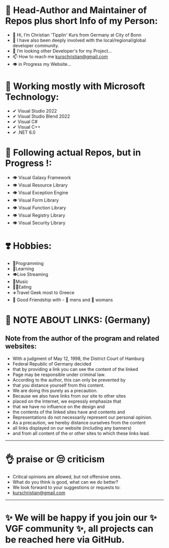# 🧑 Head-Author and Maintainer of Repos plus short Info of my Person:
- 👋 Hi, I’m Christian 'Tipplin' Kurs from Germany at City of Bonn
- 👀 I have also been deeply involved with the local/regional/global developer community.
- 💞️ I’m looking other Developer's for my Project...
- 📫 How to reach me kurschristian@gmail.com
- 👁️ in Progress my Website...

# 🧑 Working mostly with Microsoft Technology:
- ✔ Visual Studio 2022
- ✔ Visual Studio Blend 2022
- ✔ Visual C#
- ✔ Visual C++
- ✔ .NET 6.0
# 🧑 Following actual Repos, but in Progress !:
- 👁️ Visual Galaxy Framework
- 👁️ Visual Resource Library
- 👁️ Visual Exception Engine
- 👁️ Visual Form Library
- 👁️ Visual Function Library
- 👁️ Visual Registry Library
- 👁️ Visual Security Library
# ❣️ Hobbies: 
- 🧑Programming
- 🧓Learning 
- 👁️Live Streaming
- 📯Music
- 🍔🌭Eating 
- ✈️Travel Geek most to Greece
- 🧑 Good Friendship with - 👨 mens and 👧 womans
# 🧑 NOTE ABOUT LINKS: (Germany)
## Note from the author of the program and related websites:
- With a judgment of May 12, 1998, the District Court of Hamburg
- Federal Republic of Germany decided
- that by providing a link you can see the content of the linked
- Page may be responsible under criminal law.
- According to the author, this can only be prevented by
- that you distance yourself from this content.
- We are doing this purely as a precaution.
- Because we also have links from our site to other sites
- placed on the Internet, we expressly emphasize that
- that we have no influence on the design and
- the contents of the linked sites have and contents and
- Representations do not necessarily represent our personal opinion.
- As a precaution, we hereby distance ourselves from the content
- all links displayed on our website (including any banners)
- and from all content of the or other sites to which these links lead.
----
# 👌 praise or 😒 criticism
- Critical opinions are allowed, but not offensive ones.
- What do you think is good, what can we do better?
- We look forward to your suggestions or requests to:
- kurschristian@gmail.com
----
# ✨ We will be happy if you join our ✨ VGF community ✨, all projects can be reached here via GitHub.
<!---
Tipplin/Tipplin is a ✨ special ✨ repository because its `README.md` (this file) appears on your GitHub profile.
You can click the Preview link to take a look at your changes.
--->
